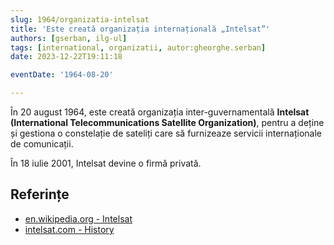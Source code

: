 ```yaml
---
slug: 1964/organizatia-intelsat
title: 'Este creată organizația internațională „Intelsat”'
authors: [gserban, ilg-ul]
tags: [international, organizatii, autor:gheorghe.serban]
date: 2023-12-22T19:11:18

eventDate: '1964-08-20'

---
```


În 20 august 1964, este creată organizația inter-guvernamentală
**Intelsat (International Telecommunications Satellite Organization)**,
pentru a deține și gestiona o constelație de sateliți
care să furnizeaze servicii internaționale de comunicații.

<!-- truncate -->

În 18 iulie 2001, Intelsat devine o firmă privată.

## Referințe

- [en.wikipedia.org - Intelsat](https://en.wikipedia.org/wiki/Intelsat)
- [intelsat.com - History](https://www.intelsat.com/intelsat-history/)
